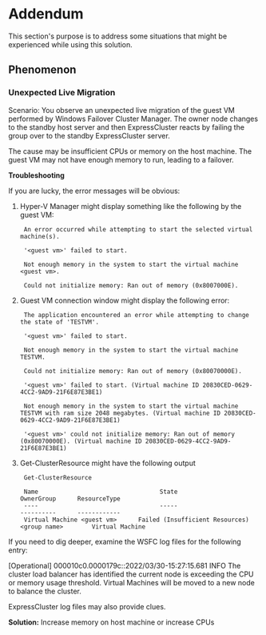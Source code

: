 # Addendum

This section's purpose is to address some situations that might be experienced while using this solution.

## Phenomenon
### Unexpected Live Migration
Scenario: You observe an unexpected live migration of the guest VM performed by Windows Failover Cluster Manager. The owner node changes to the standby host server and then ExpressCluster reacts by failing the group over to the standby ExpressCluster server.

The cause may be insufficient CPUs or memory on the host machine. The guest VM may not have enough memory to run, leading to a failover.   

**Troubleshooting**    

If you are lucky, the error messages will be obvious:    

1. Hyper-V Manager might display something like the following by the guest VM:    

        An error occurred while attempting to start the selected virtual machine(s).

        '<guest vm>' failed to start.

        Not enough memory in the system to start the virtual machine <guest vm>.

        Could not initialize memory: Ran out of memory (0x8007000E).   

2. Guest VM connection window might display the following error:    
    
        The application encountered an error while attempting to change the state of 'TESTVM'.

        '<guest vm>' failed to start.

        Not enough memory in the system to start the virtual machine TESTVM.

        Could not initialize memory: Ran out of memory (0x80070000E).

        '<guest vm>' failed to start. (Virtual machine ID 20830CED-0629-4CC2-9AD9-21F6E87E3BE1)

        Not enough memory in the system to start the virtual machine TESTVM with ram size 2048 megabytes. (Virtual machine ID 20830CED-0629-4CC2-9AD9-21F6E87E3BE1)

        '<guest vm>' could not initialize memory: Ran out of memory (0x80070000E). (Virtual machine ID 20830CED-0629-4CC2-9AD9-21F6E87E3BE1)    

3. Get-ClusterResource might have the following output    

        Get-ClusterResource
        
        Name				                  State					                    OwnerGroup	    ResourceType
        ----				                  -----					                    ----------	    ------------
        Virtual Machine <guest vm>		Failed (Insufficient Resources)		<group name>		Virtual Machine

If you need to dig deeper, examine the WSFC log files for the following entry:
  
[Operational] 000010c0.0000179c::2022/03/30-15:27:15.681 INFO  The cluster load balancer has identified the current node is exceeding the CPU or memory usage threshold.  Virtual Machines will be moved to a new node to balance the cluster.   

ExpressCluster log files may also provide clues.
  
**Solution:** Increase memory on host machine or increase CPUs
